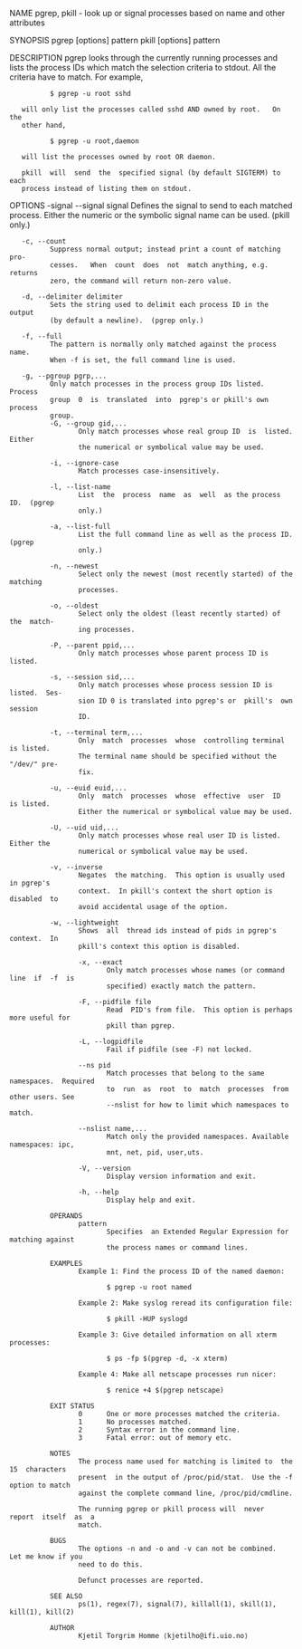 NAME
       pgrep,  pkill  -  look up or signal processes based on name and other
       attributes

SYNOPSIS
       pgrep [options] pattern
       pkill [options] pattern

DESCRIPTION
       pgrep looks through the currently running  processes  and  lists  the
       process  IDs  which  match the selection criteria to stdout.  All the
       criteria have to match.  For example,

              $ pgrep -u root sshd

       will only list the processes called sshd AND owned by root.   On  the
       other hand,

              $ pgrep -u root,daemon

       will list the processes owned by root OR daemon.

       pkill  will  send  the  specified signal (by default SIGTERM) to each
       process instead of listing them on stdout.

OPTIONS
       -signal
       --signal signal
              Defines the signal to send to each  matched  process.   Either
              the  numeric  or the symbolic signal name can be used.  (pkill
              only.)

       -c, --count
              Suppress normal output; instead print a count of matching pro‐
              cesses.   When  count  does  not  match anything, e.g. returns
              zero, the command will return non-zero value.

       -d, --delimiter delimiter
              Sets the string used to delimit each process ID in the  output
              (by default a newline).  (pgrep only.)

       -f, --full
              The pattern is normally only matched against the process name.
              When -f is set, the full command line is used.

       -g, --pgroup pgrp,...
              Only match processes in the process group IDs listed.  Process
              group  0  is  translated  into  pgrep's or pkill's own process
              group.
              -G, --group gid,...
                     Only match processes whose real group ID  is  listed.   Either
                     the numerical or symbolical value may be used.

              -i, --ignore-case
                     Match processes case-insensitively.

              -l, --list-name
                     List  the  process  name  as  well  as the process ID.  (pgrep
                     only.)

              -a, --list-full
                     List the full command line as well as the process ID.   (pgrep
                     only.)

              -n, --newest
                     Select only the newest (most recently started) of the matching
                     processes.

              -o, --oldest
                     Select only the oldest (least recently started) of the  match‐
                     ing processes.

              -P, --parent ppid,...
                     Only match processes whose parent process ID is listed.

              -s, --session sid,...
                     Only match processes whose process session ID is listed.  Ses‐
                     sion ID 0 is translated into pgrep's or  pkill's  own  session
                     ID.

              -t, --terminal term,...
                     Only  match  processes  whose  controlling terminal is listed.
                     The terminal name should be specified without the "/dev/" pre‐
                     fix.

              -u, --euid euid,...
                     Only  match  processes  whose  effective  user  ID  is listed.
                     Either the numerical or symbolical value may be used.

              -U, --uid uid,...
                     Only match processes whose real user ID is listed.  Either the
                     numerical or symbolical value may be used.

              -v, --inverse
                     Negates  the matching.  This option is usually used in pgrep's
                     context.  In pkill's context the short option is  disabled  to
                     avoid accidental usage of the option.

              -w, --lightweight
                     Shows  all  thread ids instead of pids in pgrep's context.  In
                     pkill's context this option is disabled.

                     -x, --exact
                            Only match processes whose names (or command  line  if  -f  is
                            specified) exactly match the pattern.

                     -F, --pidfile file
                            Read  PID's from file.  This option is perhaps more useful for
                            pkill than pgrep.

                     -L, --logpidfile
                            Fail if pidfile (see -F) not locked.

                     --ns pid
                            Match processes that belong to the same  namespaces.  Required
                            to  run  as  root  to  match  processes  from other users. See
                            --nslist for how to limit which namespaces to match.

                     --nslist name,...
                            Match only the provided namespaces. Available namespaces: ipc,
                            mnt, net, pid, user,uts.

                     -V, --version
                            Display version information and exit.

                     -h, --help
                            Display help and exit.

              OPERANDS
                     pattern
                            Specifies  an Extended Regular Expression for matching against
                            the process names or command lines.

              EXAMPLES
                     Example 1: Find the process ID of the named daemon:

                            $ pgrep -u root named

                     Example 2: Make syslog reread its configuration file:

                            $ pkill -HUP syslogd

                     Example 3: Give detailed information on all xterm processes:

                            $ ps -fp $(pgrep -d, -x xterm)

                     Example 4: Make all netscape processes run nicer:

                            $ renice +4 $(pgrep netscape)

              EXIT STATUS
                     0      One or more processes matched the criteria.
                     1      No processes matched.
                     2      Syntax error in the command line.
                     3      Fatal error: out of memory etc.

              NOTES
                     The process name used for matching is limited to  the  15  characters
                     present  in the output of /proc/pid/stat.  Use the -f option to match
                     against the complete command line, /proc/pid/cmdline.

                     The running pgrep or pkill process will  never  report  itself  as  a
                     match.

              BUGS
                     The options -n and -o and -v can not be combined.  Let me know if you
                     need to do this.

                     Defunct processes are reported.

              SEE ALSO
                     ps(1), regex(7), signal(7), killall(1), skill(1), kill(1), kill(2)

              AUTHOR
                     Kjetil Torgrim Homme ⟨kjetilho@ifi.uio.no⟩
